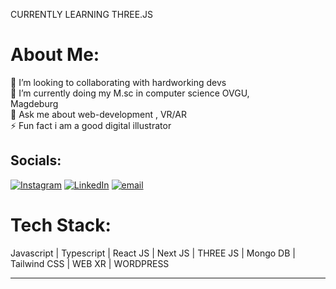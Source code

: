 CURRENTLY LEARNING THREE.JS
#  About Me:
👯 I’m looking to collaborating with hardworking devs<br>🌱 I’m currently doing my M.sc in computer science OVGU,<br>Magdeburg<br>💬 Ask me about web-development , VR/AR<br>⚡ Fun fact i am a good digital illustrator


## Socials:
[![Instagram](https://img.shields.io/badge/Instagram-%23E4405F.svg?logo=Instagram&logoColor=white)](https://instagram.com/atharv_o_) [![LinkedIn](https://img.shields.io/badge/LinkedIn-%230077B5.svg?logo=linkedin&logoColor=white)]([https://linkedin.com/in/www.linkedin.com/in/atharv-sahare](https://www.linkedin.com/in/atharv-sahare/)) [![email](https://img.shields.io/badge/Email-D14836?logo=gmail&logoColor=white)](mailto:atharvasahare11@gmail.com) 

#  Tech Stack:
Javascript | Typescript | React JS | Next JS | THREE JS | Mongo DB | Tailwind CSS | WEB XR | WORDPRESS


---

